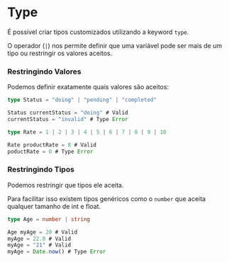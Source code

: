 # Type

É possível criar tipos customizados utilizando a keyword `type`.

O operador (`|`) nos permite definir que uma variável pode ser mais de um tipo ou restringir os valores aceitos.

### Restringindo Valores

Podemos definir exatamente quais valores são aceitos:

```typescript
type Status = "doing" | "pending" | "completed"

Status currentStatus = "doing" # Valid
currentStatus = "invalid" # Type Error
```

```typescript
type Rate = 1 | 2 | 3 | 4 | 5 | 6 | 7 | 8 | 9 | 10

Rate productRate = 8 # Valid
poductRate = 0 # Type Error
```

### Restringindo Tipos

Podemos restringir que tipos ele aceita.

Para facilitar isso existem tipos genéricos como o `number` que aceita qualquer tamanho de int e float.

```typescript
type Age = number | string

Age myAge = 20 # Valid
myAge = 22.0 # Valid
myAge = "21" # Valid
myAge = Date.now() # Type Error
```

